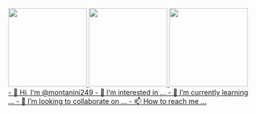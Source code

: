 <div>
  <a href="https://github.com/montanini249">
  <img height="160em" src="https://github-readme-stats.vercel.app/api?username=montanini249&theme=vue-dark&show_icons=true&hide_border=true&count_private=true"/>
  <img height="160em" src="https://github-readme-streak-stats.herokuapp.com/?user=montanini249&theme=vue-dark&hide_border=true"/>
  <img height="160em" src= "https://github-readme-stats.vercel.app/api/top-langs/?username=montanini249&theme=vue-dark&show_icons=true&hide_border=true&layout=compact"
</div>
    
  <div> 
-   👋 Hi, I’m @montanini249
- 👀 I’m interested in ...
- 🌱 I’m currently learning ...
- 💞️ I’m looking to collaborate on ...
- 📫 How to reach me ...
    </div>

